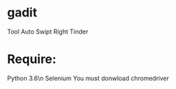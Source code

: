 # gadit
Tool Auto Swipt Right Tinder

# Require:
Python 3.6\n
Selenium
You must donwload chromedriver
